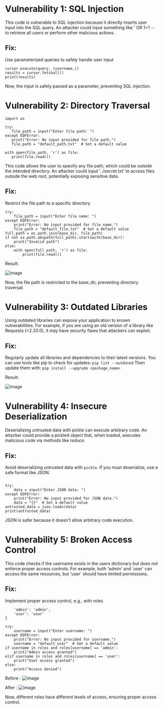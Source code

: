 # Vulnerability 1: SQL Injection
 
This code is vulnerable to SQL injection because it directly inserts user input into the SQL query.
An attacker could input something like ' OR 1=1 -- to retrieve all users or perform other malicious actions.
 
## Fix:
Use parameterized queries to safely handle user input
```query = "SELECT * FROM users WHERE username = ?"
cursor.execute(query, (username,))
results = cursor.fetchall()
print(results)
```
Now, the input is safely passed as a parameter, preventing SQL injection.
 
# Vulnerability 2: Directory Traversal

 ```
import os

try:
    file_path = input("Enter file path: ")
except EOFError:
    print("Error: No input provided for file path.")
    file_path = "default_path.txt"  # Set a default value

with open(file_path, 'r') as file:
    print(file.read())
```
 This code allows the user to specify any file path, which could be outside the intended directory.
 An attacker could input '../secret.txt' to access files outside the web root, potentially exposing sensitive data.
 
## Fix:
Restrict the file path to a specific directory
```base_dir = '/path/to/safe/directory'
try:
    file_path = input("Enter file name: ")
except EOFError:
    print("Error: No input provided for file name.")
    file_path = "default_file.txt"  # Set a default value
full_path = os.path.join(base_dir, file_path)
if not os.path.abspath(full_path).startswith(base_dir):
    print("Invalid path")
else:
    with open(full_path, 'r') as file:
        print(file.read())
```

Result:

![image](https://github.com/user-attachments/assets/b53091d8-2e9c-4caa-8ec9-a534a924abcf)

Now, the file path is restricted to the base_dir, preventing directory traversal.
 
# Vulnerability 3: Outdated Libraries
Using outdated libraries can expose your application to known vulnerabilities.
For example, if you are using an old version of a library like Requests (<2.20.0), it may have security flaws that attackers can exploit.
 
## Fix:
Regularly update all libraries and dependencies to their latest versions.
You can use tools like pip to check for updates:
```pip list --outdated```
Then update them with:
```pip install --upgrade <package_name>```

Result:

![image](https://github.com/user-attachments/assets/52450e3c-5911-4ebc-88d5-1f219271bc3e)

 
# Vulnerability 4: Insecure Deserialization
Deserializing untrusted data with pickle can execute arbitrary code.
An attacker could provide a pickled object that, when loaded, executes malicious code via methods like _reduce_.
 
## Fix:
Avoid deserializing untrusted data with `pickle`.
If you must deserialize, use a safe format like JSON.
```import json
 
try:
    data = input("Enter JSON data: ")
except EOFError:
    print("Error: No input provided for JSON data.")
    data = "{}"  # Set a default value
untrusted_data = json.loads(data)
print(untrusted_data)
```
JSON is safer because it doesn't allow arbitrary code execution.
 
# Vulnerability 5: Broken Access Control
 
This code checks if the username exists in the users dictionary but does not enforce proper access controls.
For example, both 'admin' and 'user' can access the same resources, but 'user' should have limited permissions.
 
## Fix:
 
Implement proper access control, e.g., with roles
 
```roles = {
    'admin': 'admin',
    'user': 'user'
}
 
try:
    username = input("Enter username: ")
except EOFError:
    print("Error: No input provided for username.")
    username = "default_user"  # Set a default value
if username in roles and roles[username] == 'admin':
    print("Admin access granted")
elif username in roles and roles[username] == 'user':
    print("User access granted")
else:
    print("Access denied")
```
 Before :
 ![image](https://github.com/user-attachments/assets/8f290aef-967d-407e-9299-6a1600c2a220)

 After :
 ![image](https://github.com/user-attachments/assets/1cd2b74e-fd52-47aa-bbb8-597f83360f2e)


Now, different roles have different levels of access, ensuring proper access control.
